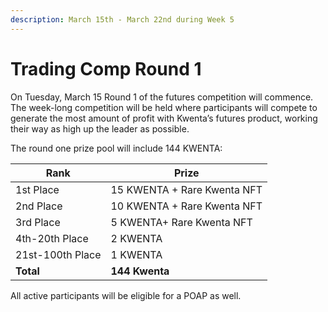 ```yaml
---
description: March 15th - March 22nd during Week 5
---
```


# Trading Comp Round 1

On Tuesday, March 15 Round 1 of the futures competition will commence. The week-long competition will be held where participants will compete to generate the most amount of profit with Kwenta’s futures product, working their way as high up the leader as possible.

The round one prize pool will include 144 KWENTA:&#x20;

| Rank             | Prize                       |
| ---------------- | --------------------------- |
| 1st Place        | 15 KWENTA + Rare Kwenta NFT |
| 2nd Place        | 10 KWENTA + Rare Kwenta NFT |
| 3rd Place        | 5 KWENTA+ Rare Kwenta NFT   |
| 4th-20th Place   | 2 KWENTA                    |
| 21st-100th Place | 1 KWENTA                    |
| **Total**        | **144 Kwenta**              |

All active participants will be eligible for a POAP as well.
